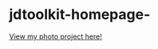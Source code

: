 # jdtoolkit-homepage-
<a href="https://celinadubay.github.io/jdtoolkit-homepage/">View my photo project here!</a>
